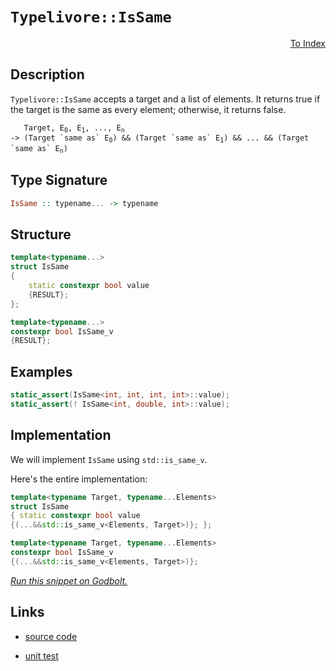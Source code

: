 <!-- Copyright 2024 Feng Mofan
SPDX-License-Identifier: Apache-2.0 -->

# `Typelivore::IsSame`

<p style='text-align: right;'><a href="../../../facilities/metafunctions.md#typelivore-is-same">To Index</a></p>

## Description

`Typelivore::IsSame` accepts a target and a list of elements.
It returns true if the target is the same as every element;
otherwise, it returns false.

<pre><code>   Target, E<sub>0</sub>, E<sub>1</sub>, ..., E<sub>n</sub>
-> (Target `same as` E<sub>0</sub>) && (Target `same as` E<sub>1</sub>) && ... && (Target `same as` E<sub>n</sub>)</code></pre>

## Type Signature

```Haskell
IsSame :: typename... -> typename
```

## Structure

```C++
template<typename...>
struct IsSame
{
    static constexpr bool value
    {RESULT};
};

template<typename...>
constexpr bool IsSame_v
{RESULT};
```

## Examples

```C++
static_assert(IsSame<int, int, int, int>::value);
static_assert(! IsSame<int, double, int>::value);
```

## Implementation

We will implement `IsSame` using `std::is_same_v`.

Here's the entire implementation:

```C++
template<typename Target, typename...Elements>
struct IsSame
{ static constexpr bool value
{(...&&std::is_same_v<Elements, Target>)}; };

template<typename Target, typename...Elements>
constexpr bool IsSame_v 
{(...&&std::is_same_v<Elements, Target>)};
```

[*Run this snippet on Godbolt.*](https://godbolt.org/#z:OYLghAFBqd5QCxAYwPYBMCmBRdBLAF1QCcAaPECAMzwBtMA7AQwFtMQByARg9KtQYEAysib0QXACx8BBAKoBnTAAUAHpwAMvAFYTStJg1DIApACYAQuYukl9ZATwDKjdAGFUtAK4sGIAKwapK4AMngMmAByPgBGmMQSAOykAA6oCoRODB7evgFBaRmOAmER0SxxCVzJdpgOWUIETMQEOT5%2BgbaY9sUMjc0EpVGx8Um2TS1teZ0KE4PhwxWj1QCUtqhexMjsHOYAzOHI3lgA1CZ7bgQAnimYAPoExEyECufYJhoAgh%2BfBJgsKQMf3OlxujFYmBOABVmsBMARSCdrrdmGwAHQY7D0NiCV57d5fWbELwOE4ASQUQghPxMiQsJ1mTEcyBOaAYs0wqhSxBOMVQnhOADcxF5MDS6RAMWjzAA2WWzdAgEB4BR3BQQu6CkFY/6MAgKREw4hwghvFa0gAi53plutNK%2BfwBQLFF2R4LY0Nh8MRbtRmClOpx%2BrePzZHK5PL5AopVLYmrOX1pFklGNl8oIiuVqvVca1F0DeoNnuN8LNtr2VkTXwA9AAqesNxtN6s/OsN6GYWYKE6Nls1psD3v2z6M5l3JgKJQtCAx6kXcIIk4LxHLpeCN5K4XeTDmis/Ud4ZDjyfxAgQMBgcmUuduVfoDYxegr9f4zcinfWjhrWicfy8PwcFopCoJwbjWNYDIbFskL7DwpAEJoX5rAA1gEZhookZiSAAHNhgQAJz%2BGYGgythez6Jwki8CwEgaEEAFASBHC8AoIBBAhgFfqQcCwDAiAgBsBApF4CIUBAaAAnQ8SRBCnCqNhMoALQypIJzAMgLJSGiZi8Jg%2BBEMQeCKlwMiCCIYjsFIpnyEoaiIaQugmQA7k8KScDw36/v%2B9lMQA8iJwkECcqBUCc8lKSpakaScWlmCcEAeJJ9A8rBKy8BxWhrBASASSkUlkGJuX5SAwBSGYfB0H8xCsRAMT2TE4TNFc7m8A1zDEFcvkxNodQcXBElBr5DC0M1nGkFgMReMAbhiLQrHcLwWAsIYwDiGN%2BDEL1eCCp29mcnUIk7HBC7dPZtB4DETwdR4WD2Y8eA0QtpA7cQfJKBa/wredRiIWsVAGMACgAGp4JgTm%2BSiLXWeZ4hWfwgiKCo6hjY5%2BgrSg4GWPoF2sZAayoCkvTzYpCrnBapiWNYxG8KgL2GVguMQGstT1M4ECuFMfgmaECzlJUeiFJkAicwL6RCwwQx88sXQ9A0cwiyZLO9P0LSSyMVTjAMCua6rvPqxIzNQdsBsURwf6kAxNOcGFCnKap6maZI2nxbghAkGcZh7FwaXwb9awIJgTBYAkTOkKhkh7Gi%2BF7IkkgaJIWEynR/gyvhptUaQNFe2iMpcKR%2BHYXn/iSFw/jRzKFs%2BZwLFsb7nFZXx2UCQFInkJQRXJTJbCcM0LCCokilMKyBhGDF%2BFolwaJAXpbv03o8PCKIsPSAviN2SjIDlS5TBuQtnlm95Y1%2BS3QUhScvf94Pw8rWPE9T/FiV5clHt7GYPsZVxTcd/EbfiagSWjAvgPI4K0uD4S4EEGgtAqo1TqmNNqTUoYII6l1HqDgoYDT1ENEa9kJpTRmrQOaUMlpfR2EBDaW0drzWnqoA6fwoYnR/GNc6l0mo3TIelQyj04IvTepgD6y0jDfVAPXPgANgag3BpDJ6C8YaWRXrINeyMgK6HKiPYwmMbAsMZvjQmWRiakz2OTTR1NgJ0yMrtPGMstpsw5p4doegeZlH1iZQWvRtZuKyGrJYGslZyy1vYvIitug2L6HMbx/NFby0CVzHW8xnE%2BJNgoI2ll97m0tsBa2QCr4gNHmAu%2BGgXb6XdqldKftSAByDqMUOTCM5Z3HvHRIZdEiJD2AnSQKkTIZKYjXdiv1uKNyQIJQKv9v7EC7jsXukUWAKEFCyQU%2BTnSzF0sUueJlZFL3kdZJR9ldDkW3rvDypt0lVw4P5ISIlgqhSmapGZcyhSLKZJ2IKCV/5P3iC/PY79%2BlfzeflUZfzkogDmSkFImowF3CWQQccxAWAqQqtA%2BIsD6qNQ6kg1FnVuq9Qwf/Qaw1RrkMwJNaas15pwRIUIjh408CbXqFQvatDkCHQYYIU6zCLpXSuOwu6XCoa8PSPwz6QjwgiMymIpggMQZgwhowKGGyLISAUQjWyyidAgHIuojGlMsbaPgLoomnBqwKi1VYSwpjabxHppY0OfjbEMHcDExx9qInS08cLR1rixa9Bdb4kJrMwkBNyLE21AbdYJMiXE7WjIw2LEiYbTYxtvbHMPoxLJsLpmzPmY8v4swimzxft7Mp9d/aB2DpQfedTN7jz2HsfwgQS50RrYkUilcj7V1sLXD%2BKwUIgEkIkbSTSuBSHwo06O1RTZ7BTVbZiddMr7x0q21NM6u1rBehkZwkggA%3D%3D)

## Links

- [source code](../../../../conceptrodon/typelivore/is_same.hpp)

- [unit test](../../../../tests/unit/metafunctions/typelivore/is_same.test.hpp)
